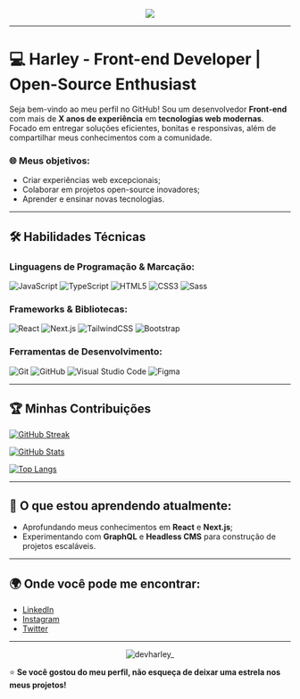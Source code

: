 <!-- Banner ou animação -->
<p align="center">
  <img src="https://readme-typing-svg.herokuapp.com?font=Fira+Code&size=22&pause=1000&color=00FF00&center=true&width=435&lines=Olá%2C+bem-vindo+ao+meu+GitHub!;Eu+sou+o+Harley%2C+dev+front-end!">
</p>

---

# 💻 Harley - Front-end Developer | Open-Source Enthusiast

Seja bem-vindo ao meu perfil no GitHub! Sou um desenvolvedor **Front-end** com mais de **X anos de experiência** em **tecnologias web modernas**. Focado em entregar soluções eficientes, bonitas e responsivas, além de compartilhar meus conhecimentos com a comunidade.

### 🌐 Meus objetivos:
- Criar experiências web excepcionais;
- Colaborar em projetos open-source inovadores;
- Aprender e ensinar novas tecnologias.

---

## 🛠️ Habilidades Técnicas

### Linguagens de Programação & Marcação:
![JavaScript](https://img.shields.io/badge/-JavaScript-F7DF1E?style=flat-square&logo=javascript&logoColor=black)
![TypeScript](https://img.shields.io/badge/-TypeScript-3178C6?style=flat-square&logo=typescript&logoColor=white)
![HTML5](https://img.shields.io/badge/-HTML5-E34F26?style=flat-square&logo=html5&logoColor=white)
![CSS3](https://img.shields.io/badge/-CSS3-1572B6?style=flat-square&logo=css3&logoColor=white)
![Sass](https://img.shields.io/badge/-Sass-CC6699?style=flat-square&logo=sass&logoColor=white)

### Frameworks & Bibliotecas:
![React](https://img.shields.io/badge/-React-61DAFB?style=flat-square&logo=react&logoColor=black)
![Next.js](https://img.shields.io/badge/-Next.js-000000?style=flat-square&logo=nextdotjs)
![TailwindCSS](https://img.shields.io/badge/-TailwindCSS-38B2AC?style=flat-square&logo=tailwind-css&logoColor=white)
![Bootstrap](https://img.shields.io/badge/-Bootstrap-563D7C?style=flat-square&logo=bootstrap)

### Ferramentas de Desenvolvimento:
![Git](https://img.shields.io/badge/-Git-F05032?style=flat-square&logo=git&logoColor=white)
![GitHub](https://img.shields.io/badge/-GitHub-181717?style=flat-square&logo=github)
![Visual Studio Code](https://img.shields.io/badge/-VS%20Code-007ACC?style=flat-square&logo=visual-studio-code&logoColor=white)
![Figma](https://img.shields.io/badge/-Figma-F24E1E?style=flat-square&logo=figma&logoColor=white)

---

## 🏆 Minhas Contribuições

[![GitHub Streak](https://streak-stats.demolab.com?user=devharley_&theme=tokyonight)](https://git.io/streak-stats)

[![GitHub Stats](https://github-readme-stats.vercel.app/api?username=devharley_&show_icons=true&theme=tokyonight)](https://github.com/anuraghazra/github-readme-stats)

[![Top Langs](https://github-readme-stats.vercel.app/api/top-langs/?username=devharley_&layout=compact&theme=tokyonight)](https://github.com/anuraghazra/github-readme-stats)

---

## 🌱 O que estou aprendendo atualmente:
- Aprofundando meus conhecimentos em **React** e **Next.js**;
- Experimentando com **GraphQL** e **Headless CMS** para construção de projetos escaláveis.

---

## 🌍 Onde você pode me encontrar:
- [LinkedIn](https://www.linkedin.com/in/harley)
- [Instagram](https://www.instagram.com/devharley_)
- [Twitter](https://twitter.com/devharley_)

---

<p align="center">
  <img src="https://komarev.com/ghpvc/?username=devharley_&label=Profile%20views&color=0e75b6&style=flat" alt="devharley_" />
</p>

⭐️ **Se você gostou do meu perfil, não esqueça de deixar uma estrela nos meus projetos!**

